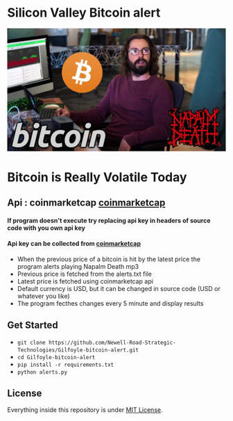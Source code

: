 
# Silicon Valley Bitcoin alert
<img src="gilfoyle.jpg"  title="silicon valley bitcoin alert">

# Bitcoin is Really Volatile Today

## Api : coinmarketcap <a href="https://coinmarketcap.com/api/documentation/v1/#">coinmarketcap</a>

#### If program doesn't execute try replacing api key in headers of source code with you own api key 

#### Api key can be collected from <a href="https://coinmarketcap.com/api/documentation/v1/#">coinmarketcap</a>

<ul>

  <li>When the previous price of a bitcoin is hit by the latest price the  program alerts playing Napalm Death mp3</li>
  <li>Previous price is fetched from the alerts.txt file</li>
  <li>Latest price is fetched using coinmarketcap api </li>
  <li>Default currency is USD, but it can be changed in source code (USD or whatever you like)</li>
  <li>The program fecthes changes every 5 minute and display results</li>

</ul>
 
## Get Started

- `git clone https://github.com/Newell-Road-Strategic-Technologies/Gilfoyle-bitcoin-alert.git`
- `cd Gilfoyle-bitcoin-alert`
- `pip install -r requirements.txt` 
- `python alerts.py`

## License

Everything inside this repository is under [MIT License](https://raw.githubusercontent.com/Newell-Road-Strategic-Technologies/Gilfoyle-bitcoin-alert/master/LICENSE).
